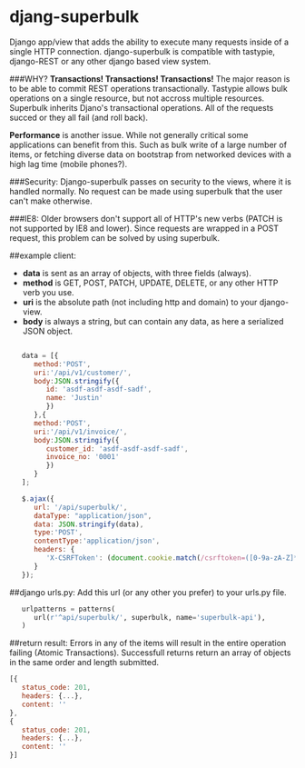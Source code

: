 djang-superbulk
===============

Django app/view that adds the ability to execute many requests inside of a single HTTP connection.  django-superbulk is compatible with tastypie, django-REST or any other django based view system.

###WHY?
**Transactions! Transactions! Transactions!** The major reason is to be able to commit REST operations transactionally.  Tastypie allows bulk operations on a single resource, but not accross multiple resources. Superbulk inherits Djano's transactional operations.  All of the requests succed or they all fail (and roll back).

**Performance** is another issue.  While not generally critical some applications can benefit from this. Such as bulk write of a large number of items, or fetching diverse data on bootstrap from networked devices with a high lag time (mobile phones?).

###Security:
Django-superbulk passes on security to the views, where it is handled normally.  No request can be made using superbulk that the user can't make otherwise.

###IE8:
Older browsers don't support all of HTTP's new verbs (PATCH is not supported by IE8 and lower).  Since requests are wrapped in a POST request, this problem can be solved by using superbulk.

##example client:
* __data__ is sent as an array of objects, with three fields (always).
* __method__ is GET, POST, PATCH, UPDATE, DELETE, or any other HTTP verb you use.
* __uri__ is the absolute path (not including http and domain) to your django-view.
* __body__ is always a string, but can contain any data, as here a serialized JSON object.


 ```javascript

	data = [{
	   method:'POST',
	   uri:'/api/v1/customer/',
	   body:JSON.stringify({
	      id: 'asdf-asdf-asdf-sadf',
	      name: 'Justin'
	      })
	   },{
	   method:'POST',
	   uri:'/api/v1/invoice/',
	   body:JSON.stringify({
	      customer_id: 'asdf-asdf-asdf-sadf',
	      invoice_no: '0001'
	      })
	   }
	];

	$.ajax({
	   url: '/api/superbulk/',
	   dataType: "application/json",
	   data: JSON.stringify(data),
	   type:'POST',
	   contentType:'application/json',
	   headers: {
	      'X-CSRFToken': (document.cookie.match(/csrftoken=([0-9a-zA-Z]*)/) || ['']).pop()
	   }
	});
```
##django urls.py:
Add this url (or any other you prefer) to your urls.py file.
```python
   urlpatterns = patterns(
      url(r'^api/superbulk/', superbulk, name='superbulk-api'),
   )
```
##return result:
Errors in any of the items will result in the entire operation failing (Atomic Transactions).
Successfull returns return an array of objects in the same order and length submitted.
```javascript
[{
   status_code: 201,
   headers: {...},
   content: ''
},
{
   status_code: 201,
   headers: {...},
   content: ''
}]
```


